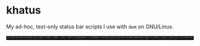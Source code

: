 khatus
======

My ad-hoc, text-only status bar scripts I use with `dwm` on GNU/Linux.

![screenshot](screenshot.jpg)
